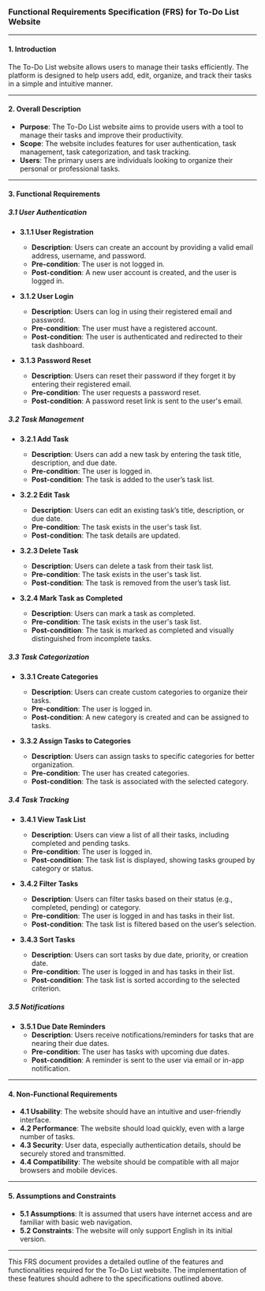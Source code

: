 ### Functional Requirements Specification (FRS) for To-Do List Website

---

#### **1. Introduction**

The To-Do List website allows users to manage their tasks efficiently. The platform is designed to help users add, edit, organize, and track their tasks in a simple and intuitive manner.

---

#### **2. Overall Description**

- **Purpose**: The To-Do List website aims to provide users with a tool to manage their tasks and improve their productivity.
- **Scope**: The website includes features for user authentication, task management, task categorization, and task tracking.
- **Users**: The primary users are individuals looking to organize their personal or professional tasks.

---

#### **3. Functional Requirements**

##### **3.1 User Authentication**

- **3.1.1 User Registration**

  - **Description**: Users can create an account by providing a valid email address, username, and password.
  - **Pre-condition**: The user is not logged in.
  - **Post-condition**: A new user account is created, and the user is logged in.

- **3.1.2 User Login**

  - **Description**: Users can log in using their registered email and password.
  - **Pre-condition**: The user must have a registered account.
  - **Post-condition**: The user is authenticated and redirected to their task dashboard.

- **3.1.3 Password Reset**
  - **Description**: Users can reset their password if they forget it by entering their registered email.
  - **Pre-condition**: The user requests a password reset.
  - **Post-condition**: A password reset link is sent to the user's email.

##### **3.2 Task Management**

- **3.2.1 Add Task**

  - **Description**: Users can add a new task by entering the task title, description, and due date.
  - **Pre-condition**: The user is logged in.
  - **Post-condition**: The task is added to the user’s task list.

- **3.2.2 Edit Task**

  - **Description**: Users can edit an existing task’s title, description, or due date.
  - **Pre-condition**: The task exists in the user's task list.
  - **Post-condition**: The task details are updated.

- **3.2.3 Delete Task**

  - **Description**: Users can delete a task from their task list.
  - **Pre-condition**: The task exists in the user's task list.
  - **Post-condition**: The task is removed from the user’s task list.

- **3.2.4 Mark Task as Completed**
  - **Description**: Users can mark a task as completed.
  - **Pre-condition**: The task exists in the user's task list.
  - **Post-condition**: The task is marked as completed and visually distinguished from incomplete tasks.

##### **3.3 Task Categorization**

- **3.3.1 Create Categories**

  - **Description**: Users can create custom categories to organize their tasks.
  - **Pre-condition**: The user is logged in.
  - **Post-condition**: A new category is created and can be assigned to tasks.

- **3.3.2 Assign Tasks to Categories**
  - **Description**: Users can assign tasks to specific categories for better organization.
  - **Pre-condition**: The user has created categories.
  - **Post-condition**: The task is associated with the selected category.

##### **3.4 Task Tracking**

- **3.4.1 View Task List**

  - **Description**: Users can view a list of all their tasks, including completed and pending tasks.
  - **Pre-condition**: The user is logged in.
  - **Post-condition**: The task list is displayed, showing tasks grouped by category or status.

- **3.4.2 Filter Tasks**

  - **Description**: Users can filter tasks based on their status (e.g., completed, pending) or category.
  - **Pre-condition**: The user is logged in and has tasks in their list.
  - **Post-condition**: The task list is filtered based on the user’s selection.

- **3.4.3 Sort Tasks**
  - **Description**: Users can sort tasks by due date, priority, or creation date.
  - **Pre-condition**: The user is logged in and has tasks in their list.
  - **Post-condition**: The task list is sorted according to the selected criterion.

##### **3.5 Notifications**

- **3.5.1 Due Date Reminders**
  - **Description**: Users receive notifications/reminders for tasks that are nearing their due dates.
  - **Pre-condition**: The user has tasks with upcoming due dates.
  - **Post-condition**: A reminder is sent to the user via email or in-app notification.

---

#### **4. Non-Functional Requirements**

- **4.1 Usability**: The website should have an intuitive and user-friendly interface.
- **4.2 Performance**: The website should load quickly, even with a large number of tasks.
- **4.3 Security**: User data, especially authentication details, should be securely stored and transmitted.
- **4.4 Compatibility**: The website should be compatible with all major browsers and mobile devices.

---

#### **5. Assumptions and Constraints**

- **5.1 Assumptions**: It is assumed that users have internet access and are familiar with basic web navigation.
- **5.2 Constraints**: The website will only support English in its initial version.

---

This FRS document provides a detailed outline of the features and functionalities required for the To-Do List website. The implementation of these features should adhere to the specifications outlined above.
